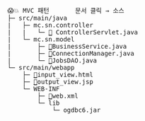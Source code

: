 <pre>
😱💥 MVC 패턴       문서 클릭 → 소스
├─ src/main/java		
| 	├─ mc.sn.controller
|	|	└─ <a href ="https://github.com/kcy97328/Multicampus/blob/121a950c372ae3fe1e5d76c6eb62b39e463ee883/MVC/ControllerServlet.java">📝</a> ControllerServlet.java 
|	└─ mc.sn.model	
|		├─ <a href ="https://github.com/kcy97328/Multicampus/blob/121a950c372ae3fe1e5d76c6eb62b39e463ee883/MVC/BusinessService.java">📝</a>BusinessService.java	
|		├─ <a href ="https://github.com/kcy97328/Multicampus/blob/121a950c372ae3fe1e5d76c6eb62b39e463ee883/MVC/ConnectionManager.java">📝</a>ConnectionManager.java
|		└─ <a href ="https://github.com/kcy97328/Multicampus/blob/121a950c372ae3fe1e5d76c6eb62b39e463ee883/MVC/JobsDAO.java">📝</a>JobsDAO.java
└─ src/main/webapp 	
	├─ <a href ="https://github.com/kcy97328/Multicampus/blob/121a950c372ae3fe1e5d76c6eb62b39e463ee883/MVC/input_view.html">📝</a>input_view.html	
	├─ <a href ="https://github.com/kcy97328/Multicampus/blob/121a950c372ae3fe1e5d76c6eb62b39e463ee883/MVC/output_view.jsp">📝</a>output_view.jsp	
	└─ WEB-INF	
		├─ <a href ="https://github.com/kcy97328/Multicampus/blob/121a950c372ae3fe1e5d76c6eb62b39e463ee883/MVC/web.xml">📝</a>web.xml	
		└─ lib	
		    └─ ogdbc6.jar
</pre>
